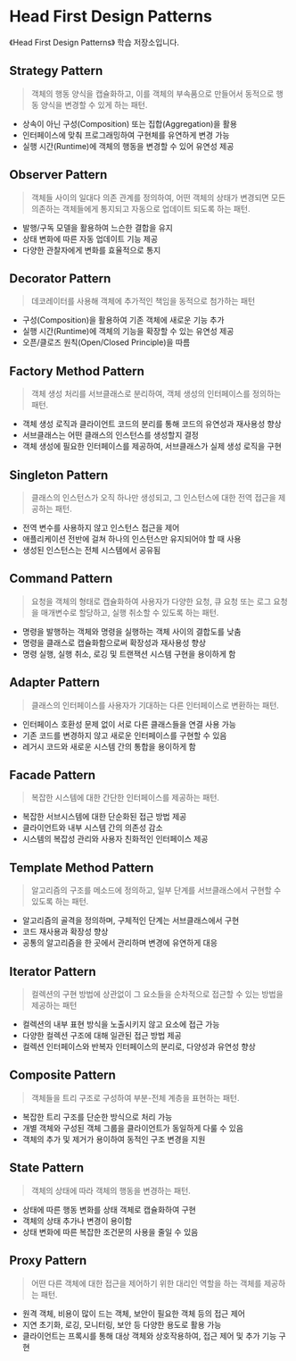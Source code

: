 # Head First Design Patterns

《Head First Design Patterns》 학습 저장소입니다.

## Strategy Pattern
> 객체의 행동 양식을 캡슐화하고, 이를 객체의 부속품으로 만들어서 동적으로 행동 양식을 변경할 수 있게 하는 패턴.

- 상속이 아닌 구성(Composition) 또는 집합(Aggregation)을 활용
- 인터페이스에 맞춰 프로그래밍하여 구현체를 유연하게 변경 가능
- 실행 시간(Runtime)에 객체의 행동을 변경할 수 있어 유연성 제공

## Observer Pattern
> 객체들 사이의 일대다 의존 관계를 정의하여, 어떤 객체의 상태가 변경되면 모든 의존하는 객체들에게 통지되고 자동으로 업데이트 되도록 하는 패턴.

- 발행/구독 모델을 활용하여 느슨한 결합을 유지
- 상태 변화에 따른 자동 업데이트 기능 제공
- 다양한 관찰자에게 변화를 효율적으로 통지

## Decorator Pattern
> 데코레이터를 사용해 객체에 추가적인 책임을 동적으로 첨가하는 패턴

- 구성(Composition)을 활용하여 기존 객체에 새로운 기능 추가
- 실행 시간(Runtime)에 객체의 기능을 확장할 수 있는 유연성 제공
- 오픈/클로즈 원칙(Open/Closed Principle)을 따름

## Factory Method Pattern
> 객체 생성 처리를 서브클래스로 분리하여, 객체 생성의 인터페이스를 정의하는 패턴.

- 객체 생성 로직과 클라이언트 코드의 분리를 통해 코드의 유연성과 재사용성 향상
- 서브클래스는 어떤 클래스의 인스턴스를 생성할지 결정
- 객체 생성에 필요한 인터페이스를 제공하여, 서브클래스가 실제 생성 로직을 구현
  
## Singleton Pattern
> 클래스의 인스턴스가 오직 하나만 생성되고, 그 인스턴스에 대한 전역 접근을 제공하는 패턴.

- 전역 변수를 사용하지 않고 인스턴스 접근을 제어
- 애플리케이션 전반에 걸쳐 하나의 인스턴스만 유지되어야 할 때 사용
- 생성된 인스턴스는 전체 시스템에서 공유됨

## Command Pattern
> 요청을 객체의 형태로 캡슐화하여 사용자가 다양한 요청, 큐 요청 또는 로그 요청을 매개변수로 할당하고, 실행 취소할 수 있도록 하는 패턴.

- 명령을 발행하는 객체와 명령을 실행하는 객체 사이의 결합도를 낮춤
- 명령을 클래스로 캡슐화함으로써 확장성과 재사용성 향상
- 명령 실행, 실행 취소, 로깅 및 트랜잭션 시스템 구현을 용이하게 함

## Adapter Pattern
> 클래스의 인터페이스를 사용자가 기대하는 다른 인터페이스로 변환하는 패턴. 

- 인터페이스 호환성 문제 없이 서로 다른 클래스들을 연결 사용 가능
- 기존 코드를 변경하지 않고 새로운 인터페이스를 구현할 수 있음
- 레거시 코드와 새로운 시스템 간의 통합을 용이하게 함

## Facade Pattern
> 복잡한 시스템에 대한 간단한 인터페이스를 제공하는 패턴. 

- 복잡한 서브시스템에 대한 단순화된 접근 방법 제공
- 클라이언트와 내부 시스템 간의 의존성 감소
- 시스템의 복잡성 관리와 사용자 친화적인 인터페이스 제공

## Template Method Pattern
> 알고리즘의 구조를 메소드에 정의하고, 일부 단계를 서브클래스에서 구현할 수 있도록 하는 패턴. 

- 알고리즘의 골격을 정의하며, 구체적인 단계는 서브클래스에서 구현
- 코드 재사용과 확장성 향상
- 공통의 알고리즘을 한 곳에서 관리하며 변경에 유연하게 대응

## Iterator Pattern
> 컬렉션의 구현 방법에 상관없이 그 요소들을 순차적으로 접근할 수 있는 방법을 제공하는 패턴

- 컬렉션의 내부 표현 방식을 노출시키지 않고 요소에 접근 가능
- 다양한 컬렉션 구조에 대해 일관된 접근 방법 제공
- 컬렉션 인터페이스와 반복자 인터페이스의 분리로, 다양성과 유연성 향상

## Composite Pattern
> 객체들을 트리 구조로 구성하여 부분-전체 계층을 표현하는 패턴. 

- 복잡한 트리 구조를 단순한 방식으로 처리 가능
- 개별 객체와 구성된 객체 그룹을 클라이언트가 동일하게 다룰 수 있음
- 객체의 추가 및 제거가 용이하여 동적인 구조 변경을 지원

## State Pattern
> 객체의 상태에 따라 객체의 행동을 변경하는 패턴. 

- 상태에 따른 행동 변화를 상태 객체로 캡슐화하여 구현
- 객체의 상태 추가나 변경이 용이함
- 상태 변화에 따른 복잡한 조건문의 사용을 줄일 수 있음

## Proxy Pattern
> 어떤 다른 객체에 대한 접근을 제어하기 위한 대리인 역할을 하는 객체를 제공하는 패턴.

- 원격 객체, 비용이 많이 드는 객체, 보안이 필요한 객체 등의 접근 제어
- 지연 초기화, 로깅, 모니터링, 보안 등 다양한 용도로 활용 가능
- 클라이언트는 프록시를 통해 대상 객체와 상호작용하여, 접근 제어 및 추가 기능 구현
